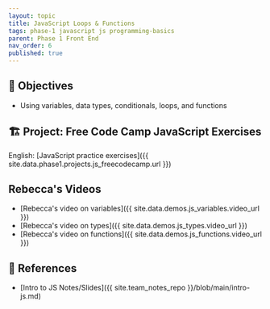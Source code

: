 ```yaml
---
layout: topic
title: JavaScript Loops & Functions
tags: phase-1 javascript js programming-basics
parent: Phase 1 Front End
nav_order: 6
published: true
---
```


## 🎯 Objectives

- Using variables, data types, conditionals, loops, and functions


## 🏗️  Project: Free Code Camp JavaScript Exercises

English:
[JavaScript practice exercises]({{ site.data.phase1.projects.js_freecodecamp.url }})


## Rebecca's Videos

- [Rebecca's video on variables]({{ site.data.demos.js_variables.video_url }})
- [Rebecca's video on types]({{ site.data.demos.js_types.video_url }})
- [Rebecca's video on functions]({{ site.data.demos.js_functions.video_url }})

## 🔖 References

- [Intro to JS Notes/Slides]({{ site.team_notes_repo }}/blob/main/intro-js.md)
